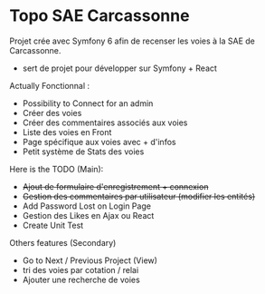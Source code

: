 # Topo SAE Carcassonne

Projet crée avec Symfony 6 afin de recenser les voies à la SAE de Carcassonne.
+ sert de projet pour développer sur Symfony + React

Actually Fonctionnal : 
- Possibility to Connect for an admin
- Créer des voies
- Créer des commentaires associés aux voies
- Liste des voies en Front
- Page spécifique aux voies avec + d'infos
- Petit système de Stats des voies

Here is the TODO (Main): 
- ~~Ajout de formulaire d'enregistrement + connexion~~ 
- ~~Gestion des commentaires par utilisateur (modifier les entités)~~
- Add Password Lost on Login Page
- Gestion des Likes en Ajax ou React
- Create Unit Test


Others features (Secondary)
- Go to Next / Previous Project (View)
- tri des voies par cotation / relai
- Ajouter une recherche de voies
